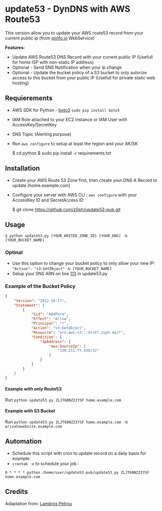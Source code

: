 # update53 - DynDNS with AWS Route53

This version allow you to update your AWS route53 record from your current public ip (from [ipinfo.io](https://ipinfo.io/) WebService)

**Features:**

- Update AWS Route53 DNS Record with your current public IP (Usefull for home ISP with non-static IP address)
- Optional - Send SNS Notification when your ip change
- Optional - Update the bucket policy of a S3 bucket to only autorize access to this bucket from your public IP (Usefull for private static web hosting)

## Requierements

- AWS SDK for Python - [boto3](https://github.com/boto/boto3) `sudo pip install boto3`
- IAM Role attached to your EC2 instance or IAM User with AccessKey/SecretKey
- SNS Topic (Alerting purpose)
- Run `aws configure` to setup at least the region and your AK/SK

	$ cd python
	$ sudo pip install -r requirements.txt

## Installation

- Create your AWS Route 53 Zone first, then create your DNS A Record to update (home.example.com)
- Configure your server with AWS CLI : `aws configure` with your AccessKey ID and SecretAccess ID

	$ git clone https://github.com/z0ph/update53-pub.git

## Usage

	$ python update53.py [YOUR_HOSTED_ZONE_ID] [YOUR_DNS] -b [YOUR_BUCKET_NAME]

### Optinal

- Use this option to change your bucket policy to only allow your new IP: `"Action": "s3:GetObject"` `-b [YOUR_BUCKET_NAME]`
- Setup your SNS ARN on line [113](https://github.com/z0ph/update53-pub/blob/master/python/update53.py#L113) in update53.py

### Example of the Bucket Policy

```json
{
    "Version": "2012-10-17",
    "Statement": [
        {
            "Sid": "AddPerm",
            "Effect": "Allow",
            "Principal": "*",
            "Action": "s3:GetObject",
            "Resource": "arn:aws:s3:::draft.zoph.me/*",
            "Condition": {
                "IpAddress": {
                    "aws:SourceIp": [
                        "130.211.YY.XXX/32"
                    ]
                }
            }
        }
    ]
}
```

#### Example with only Route53

Run `python update53.py ZLJT68NZ2IYSF home.example.com`

#### Example with S3 Bucket

Run `python update53.py ZLJT68NZ2IYSF home.example.com -b privatewebsite.example.com`

## Automation

- Schedule this script with cron to update record on a daily basis for example.
- `crontab -e` to schedule your job :

`0 * * * * python /home/user/update53-pub/update53.py ZLJT68NZ2IYSF home.example.com`

## Credits

Adaptation from: [Lambros Petrou](https://www.lambrospetrou.com/articles/aws-update-route53-recordset-diy-load-balancer/)